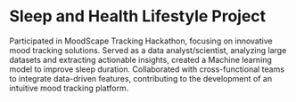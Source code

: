 # Sleep and Health Lifestyle Project
Participated in MoodScape Tracking Hackathon, focusing on innovative mood tracking solutions. Served as a data analyst/scientist, analyzing large datasets and extracting actionable insights, created a Machine learning model to improve sleep duration. Collaborated with cross-functional teams to integrate data-driven features, contributing to the development of an intuitive mood tracking platform. 
